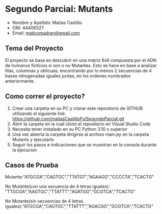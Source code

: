 # Segundo Parcial: Mutants

* Nombre y Apellido: Matias Castillo
* DNI: 44406327
* Email: maticomadran@gmail.com

## Tema del Proyecto
El proyecto se basa en descubrir en una matriz 6x6 compuesta por el ADN  de humanos ficticios si son o no Mutantes. Esto se hace en base a analizar filas, columnas y oblicuas; encontrando por lo menos 2 secuencias de 4 bases nitrogenadas iguales juntas, en los ordenes nombrados anteriormente.

## Como correr el proyecto?
1. Crear una carpeta en su PC y clonar este repositorio de GITHUB utilizando el siguiente link: https://github.com/matiasCastilloPy/SegundoParcial.git
2. Abrir la carpeta en la cual clono el repositorio en Visual Studio Code
3. Necesita tener instalado en su PC Python 3.10 o superior
4. Una vez abierta la carpeta dirigirse al archivo main.py en la carpeta Mutants y ejecutarlo
5. Seguir los pasos e indicaciones que se muestran en la consola durante la ejecucion

## Casos de Prueba

Mutante:"ATGCGA","CAGTGC","TTATGT","AGAAGG","CCCCTA","TCACTG"

No Mutante(con una secuencia de 4 letras iguales): "TTGCGA","AAGTGC","TTATTT","AGATGG","GCGTCA","TCACTG"

No Mutante(sin secuencias de 4 letras iguales):"ATGCGA","CAGTGC","TTATTT","AGACGG","GCGTCA","TCACTG"